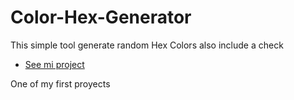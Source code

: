 # Color-Hex-Generator
This simple tool generate random Hex Colors also include a check 

* [See mi project](https://htmlpreview.github.io/?https://github.com/GuidoFavara/Color-Hex-Generator/index.html)

One of my first proyects
